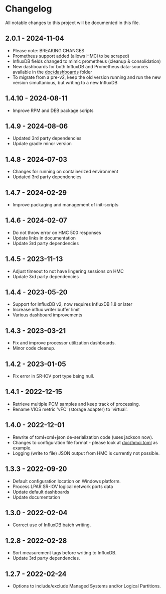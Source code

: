 # Changelog

All notable changes to this project will be documented in this file.

## 2.0.1 - 2024-11-04
 - Please note: BREAKING CHANGES
 - Prometheus support added (allows HMCi to be scraped)
 - InfluxDB fields changed to mimic prometheus (cleanup & consolidation)
 - New dashboards for both InfluxDB and Prometheus data-sources available in the [doc/dashboards](doc/dashboards) folder
 - To migrate from a pre-v2, keep the old version running and run the new version simultanious, but writing to a new InfluxDB

## 1.4.10 - 2024-08-11
- Improve RPM and DEB package scripts

## 1.4.9 - 2024-08-06
- Updated 3rd party dependencies
- Update gradle minor version

## 1.4.8 - 2024-07-03
- Changes for running on containerized environment
- Updated 3rd party dependencies

## 1.4.7 - 2024-02-29
- Improve packaging and management of init-scripts

## 1.4.6 - 2024-02-07
- Do not throw error on HMC 500 responses
- Update links in documentation
- Update 3rd party dependencies

## 1.4.5 - 2023-11-13
- Adjust timeout to not have lingering sessions on HMC
- Update 3rd party dependencies

## 1.4.4 - 2023-05-20
- Support for InfluxDB v2, now requires InfluxDB 1.8 or later
- Increase influx writer buffer limit
- Various dashboard improvements

## 1.4.3 - 2023-03-21
- Fix and improve processor utilization dashboards.
- Minor code cleanup.

## 1.4.2 - 2023-01-05
- Fix error in SR-IOV port type being null.

## 1.4.1 - 2022-12-15
- Retrieve multiple PCM samples and keep track of processing.
- Rename VIOS metric 'vFC' (storage adapter) to 'virtual'.

## 1.4.0 - 2022-12-01
- Rewrite of toml+xml+json de-serialization code (uses jackson now).
- Changes to configuration file format - please look at [doc/hmci.toml](doc/hmci.toml) as example.
- Logging (write to file) JSON output from HMC is currently not possible.

## 1.3.3 - 2022-09-20
- Default configuration location on Windows platform.
- Process LPAR SR-IOV logical network ports data
- Update default dashboards
- Update documentation

## 1.3.0 - 2022-02-04
- Correct use of InfluxDB batch writing.

## 1.2.8 - 2022-02-28
- Sort measurement tags before writing to InfluxDB.
- Update 3rd party dependencies.


## 1.2.7 - 2022-02-24
- Options to include/exclude Managed Systems and/or Logical Partitions.
